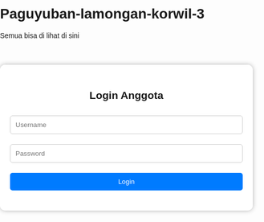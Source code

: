 # Paguyuban-lamongan-korwil-3
Semua bisa di lihat di sini
<!DOCTYPE html>
<html lang="id">
<head>
<meta charset="UTF-8">
<meta name="viewport" content="width=device-width, initial-scale=1.0">
<title>Paguyuban Anggota</title>
<style>
  body {
    font-family: Arial, sans-serif;
    margin: 0; padding: 0;
    background: url('Foto.jpg.jpg') no-repeat center center fixed;
    background-size: cover;
  }
  .container {
    max-width: 500px;
    margin: 50px auto;
    background: rgba(255,255,255,0.95);
    padding: 20px;
    border-radius: 10px;
    box-shadow: 0 0 10px rgba(0,0,0,0.3);
    text-align: center;
  }
  input, button, textarea {
    width: 100%;
    padding: 10px;
    margin: 10px 0;
    border-radius: 5px;
    border: 1px solid #ccc;
    box-sizing: border-box;
  }
  button {
    background: #007BFF;
    color: white;
    border: none;
    cursor: pointer;
  }
  button:hover { background: #0056b3; }
  .error { color: red; margin: 10px 0; }
  .hidden { display: none; }
  ul { text-align: left; padding-left: 20px; }
  img { max-width: 100%; border-radius: 5px; margin: 10px 0; }
  .admin-btn { background: #28a745; margin-top: 5px; }
</style>
</head>
<body>

<div class="container" id="loginDiv">
  <h2>Login Anggota</h2>
  <input type="text" id="username" placeholder="Username">
  <input type="password" id="password" placeholder="Password">
  <button onclick="login()">Login</button>
  <p id="error" class="error"></p>
</div>

<div class="container hidden" id="homeDiv">
  <h2>Selamat Datang Anggota Paguyuban</h2>
  <p>Hanya anggota yang bisa melihat halaman ini.</p>

  <h3>Jadwal Kegiatan:</h3>
  <ul id="jadwalList">
    <li>Arisan Bulanan: 15 September 2025</li>
    <li>Rapat Korwil: 20 September 2025</li>
  </ul>
  <button class="admin-btn" onclick="editJadwal()">Edit Jadwal (Admin)</button>

  <h3>Foto Kegiatan:</h3>
  <img id="fotoKegiatan" src="https://via.placeholder.com/300x200" alt="Kegiatan">
  <button class="admin-btn" onclick="editFoto()">Ganti Foto (Admin)</button>

  <button onclick="logout()">Logout</button>
</div>

<script>
const anggota = [
  {username: "anggota1", password: "1234", admin:true},
  {username: "anggota2", password: "1234", admin:false}
];

function login() {
  const user = document.getElementById("username").value;
  const pass = document.getElementById("password").value;
  const match = anggota.find(a => a.username === user && a.password === pass);
  if(match) {
    document.getElementById("loginDiv").classList.add("hidden");
    document.getElementById("homeDiv").classList.remove("hidden");
    // Sembunyikan tombol admin jika bukan admin
    if(!match.admin){
      document.querySelectorAll('.admin-btn').forEach(b => b.style.display='none');
    }
  } else {
    document.getElementById("error").innerText = "Username atau password salah!";
  }
}

function logout() {
  document.getElementById("homeDiv").classList.add("hidden");
  document.getElementById("loginDiv").classList.remove("hidden");
  document.getElementById("username").value = "";
  document.getElementById("password").value = "";
  document.getElementById("error").innerText = "";
}

function editJadwal() {
  const newJadwal = prompt("Masukkan jadwal baru (pisahkan tiap jadwal dengan koma):");
  if(newJadwal) {
    const jadwalArray = newJadwal.split(',').map(j => j.trim());
    const ul = document.getElementById("jadwalList");
    ul.innerHTML = "";
    jadwalArray.forEach(j => {
      const li = document.createElement("li");
      li.textContent = j;
      ul.appendChild(li);
    });
  }
}

function editFoto() {
  const newFoto = prompt("Masukkan URL foto baru:");
  if(newFoto) {
    document.getElementById("fotoKegiatan").src = newFoto;
  }
}
</script>

</body>
</html>
